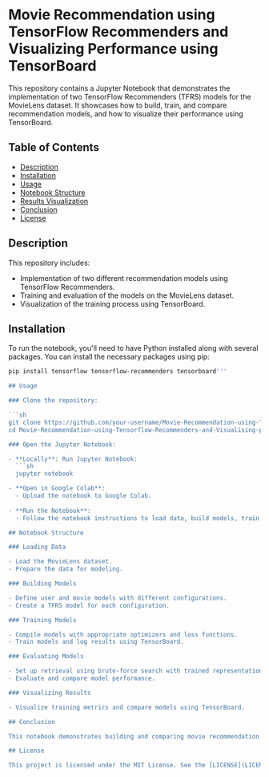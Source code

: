 # Movie Recommendation using TensorFlow Recommenders and Visualizing Performance using TensorBoard

This repository contains a Jupyter Notebook that demonstrates the implementation of two TensorFlow Recommenders (TFRS) models for the MovieLens dataset. It showcases how to build, train, and compare recommendation models, and how to visualize their performance using TensorBoard.

## Table of Contents

- [Description](#description)
- [Installation](#installation)
- [Usage](#usage)
- [Notebook Structure](#notebook-structure)
- [Results Visualization](#results-visualization)
- [Conclusion](#conclusion)
- [License](#license)

## Description

This repository includes:

- Implementation of two different recommendation models using TensorFlow Recommenders.
- Training and evaluation of the models on the MovieLens dataset.
- Visualization of the training process using TensorBoard.

## Installation

To run the notebook, you'll need to have Python installed along with several packages. You can install the necessary packages using pip:

```sh
pip install tensorflow tensorflow-recommenders tensorboard'''

## Usage

### Clone the repository:

```sh
git clone https://github.com/your-username/Movie-Recommendation-using-Tensorflow-Recommenders-and-Visualising-performance-using-tensorboard.git
cd Movie-Recommendation-using-Tensorflow-Recommenders-and-Visualising-performance-using-tensorboard

### Open the Jupyter Notebook:

- **Locally**: Run Jupyter Notebook:
  ```sh
  jupyter notebook

- **Open in Google Colab**:
  - Upload the notebook to Google Colab.
  
- **Run the Notebook**:
  - Follow the notebook instructions to load data, build models, train them, and visualize results.

## Notebook Structure

### Loading Data

- Load the MovieLens dataset.
- Prepare the data for modeling.

### Building Models

- Define user and movie models with different configurations.
- Create a TFRS model for each configuration.

### Training Models

- Compile models with appropriate optimizers and loss functions.
- Train models and log results using TensorBoard.

### Evaluating Models

- Set up retrieval using brute-force search with trained representations.
- Evaluate and compare model performance.

### Visualizing Results

- Visualize training metrics and compare models using TensorBoard.

## Conclusion

This notebook demonstrates building and comparing movie recommendation models using TensorFlow Recommenders. It illustrates effective use of TensorBoard for visualizing training and comparing model performance.

## License

This project is licensed under the MIT License. See the [LICENSE](LICENSE) file for details.
